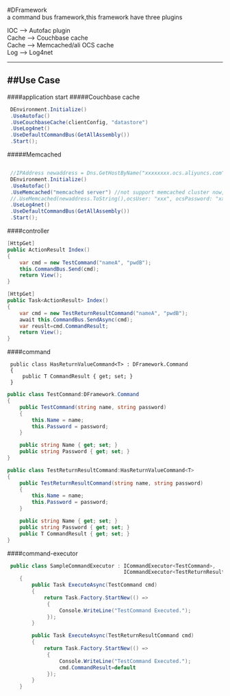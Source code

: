 #DFramework    
a command bus framework,this framework have three plugins

IOC     --> Autofac plugin   
Cache   --> Couchbase cache   
Cache   --> Memcached/ali OCS cache  
Log     --> Log4net   

----------


##Use Case
----------
####application start
#####Couchbase cache
```csharp
 DEnvironment.Initialize()
 .UseAutofac()
 .UseCouchbaseCache(clientConfig, "datastore")
 .UseLog4net()
 .UseDefaultCommandBus(GetAllAssembly())
 .Start();
```
#####Memcached
```csharp

 //IPAddress newaddress = Dns.GetHostByName("xxxxxxxx.ocs.aliyuncs.com").AddressList.FirstOrDefault();
 DEnvironment.Initialize()
 .UseAutofac()
 .UseMemcached("memcached server") //not support memcached cluster now, will support later
 //.UseMemcached(newaddress.ToString(),ocsUser: "xxx", ocsPassword: "xxx")
 .UseLog4net()
 .UseDefaultCommandBus(GetAllAssembly())
 .Start();
```

####controller

```csharp
[HttpGet]
public ActionResult Index()
{
    var cmd = new TestCommand("nameA", "pwdB");
    this.CommandBus.Send(cmd);
    return View();
}
```

```csharp
[HttpGet]
public Task<ActionResult> Index()
{
    var cmd = new TestReturnResultCommand("nameA", "pwdB");
    await this.CommandBus.SendAsync(cmd);
    var reuslt=cmd.CommandResult;
    return View();
}
```


####command
```
 public class HasReturnValueCommand<T> : DFramework.Command
 {
     public T CommandResult { get; set; }
 }
```
```csharp
public class TestCommand:DFramework.Command
{
    public TestCommand(string name, string password)
    {
        this.Name = name;
        this.Password = password;
    }

    public string Name { get; set; }
    public string Password { get; set; }
}
```

```csharp
public class TestReturnResultCommand:HasReturnValueCommand<T>
{
    public TestReturnResultCommand(string name, string password)
    {
        this.Name = name;
        this.Password = password;
    }

    public string Name { get; set; }
    public string Password { get; set; }
    public T CommandResult { get; set; }
}
```

####command-executor
```csharp
 public class SampleCommandExecutor : ICommandExecutor<TestCommand>,
                                      ICommandExecutor<TestReturnResultCommand>
    {
        public Task ExecuteAsync(TestCommand cmd)
        {
            return Task.Factory.StartNew(() =>
             {
                 Console.WriteLine("TestCommand Executed.");
             });
        }

        public Task ExecuteAsync(TestReturnResultCommand cmd)
        {
            return Task.Factory.StartNew(() =>
             {
                 Console.WriteLine("TestCommand Executed.");
                 cmd.CommandResult=default
             });
        }
    }
```
